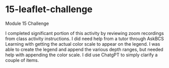 # 15-leaflet-challenge
 Module 15 Challenge

I completed significant portion of this activity by reviewing zoom recordings from class activity instructions.  I did need help from a tutor through AskBCS Learning with getting the actual color scale to appear on the legend.  I was able to create the legend and append the various depth ranges, but needed help with appending the color scale.  I did use ChatgPT to simply clarify a couple of items.

